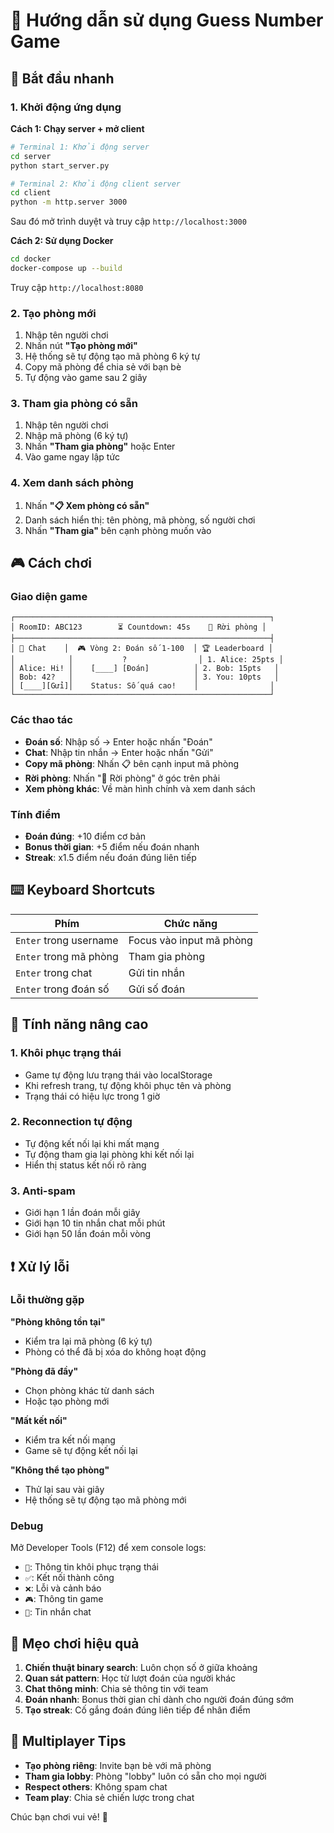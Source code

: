 # 📖 Hướng dẫn sử dụng Guess Number Game

## 🚀 Bắt đầu nhanh

### 1. Khởi động ứng dụng

**Cách 1: Chạy server + mở client**
```bash
# Terminal 1: Khởi động server
cd server
python start_server.py

# Terminal 2: Khởi động client server
cd client  
python -m http.server 3000
```

Sau đó mở trình duyệt và truy cập `http://localhost:3000`

**Cách 2: Sử dụng Docker**
```bash
cd docker
docker-compose up --build
```

Truy cập `http://localhost:8080`

### 2. Tạo phòng mới

1. Nhập tên người chơi
2. Nhấn nút **"Tạo phòng mới"**
3. Hệ thống sẽ tự động tạo mã phòng 6 ký tự
4. Copy mã phòng để chia sẻ với bạn bè
5. Tự động vào game sau 2 giây

### 3. Tham gia phòng có sẵn

1. Nhập tên người chơi
2. Nhập mã phòng (6 ký tự)
3. Nhấn **"Tham gia phòng"** hoặc Enter
4. Vào game ngay lập tức

### 4. Xem danh sách phòng

1. Nhấn **"📋 Xem phòng có sẵn"**
2. Danh sách hiển thị: tên phòng, mã phòng, số người chơi
3. Nhấn **"Tham gia"** bên cạnh phòng muốn vào

## 🎮 Cách chơi

### Giao diện game

```
┌─────────────────────────────────────────────────────────┐
│ RoomID: ABC123        ⏳ Countdown: 45s    🚪 Rời phòng │
├─────────────────────────────────────────────────────────┤
│ 💬 Chat    │  🎮 Vòng 2: Đoán số 1-100  │ 🏆 Leaderboard │
│            │           ?                │ 1. Alice: 25pts │
│ Alice: Hi! │    [____] [Đoán]          │ 2. Bob: 15pts   │
│ Bob: 42?   │                           │ 3. You: 10pts   │
│ [____][Gửi]│    Status: Số quá cao!    │                │
└─────────────────────────────────────────────────────────┘
```

### Các thao tác

- **Đoán số**: Nhập số → Enter hoặc nhấn "Đoán"
- **Chat**: Nhập tin nhắn → Enter hoặc nhấn "Gửi"  
- **Copy mã phòng**: Nhấn 📋 bên cạnh input mã phòng
- **Rời phòng**: Nhấn "🚪 Rời phòng" ở góc trên phải
- **Xem phòng khác**: Về màn hình chính và xem danh sách

### Tính điểm

- **Đoán đúng**: +10 điểm cơ bản
- **Bonus thời gian**: +5 điểm nếu đoán nhanh
- **Streak**: x1.5 điểm nếu đoán đúng liên tiếp

## ⌨️ Keyboard Shortcuts

| Phím | Chức năng |
|------|-----------|
| `Enter` trong username | Focus vào input mã phòng |
| `Enter` trong mã phòng | Tham gia phòng |
| `Enter` trong chat | Gửi tin nhắn |
| `Enter` trong đoán số | Gửi số đoán |

## 🔧 Tính năng nâng cao

### 1. Khôi phục trạng thái
- Game tự động lưu trạng thái vào localStorage
- Khi refresh trang, tự động khôi phục tên và phòng
- Trạng thái có hiệu lực trong 1 giờ

### 2. Reconnection tự động
- Tự động kết nối lại khi mất mạng
- Tự động tham gia lại phòng khi kết nối lại
- Hiển thị status kết nối rõ ràng

### 3. Anti-spam
- Giới hạn 1 lần đoán mỗi giây
- Giới hạn 10 tin nhắn chat mỗi phút
- Giới hạn 50 lần đoán mỗi vòng

## ❗ Xử lý lỗi

### Lỗi thường gặp

**"Phòng không tồn tại"**
- Kiểm tra lại mã phòng (6 ký tự)
- Phòng có thể đã bị xóa do không hoạt động

**"Phòng đã đầy"**
- Chọn phòng khác từ danh sách
- Hoặc tạo phòng mới

**"Mất kết nối"**
- Kiểm tra kết nối mạng
- Game sẽ tự động kết nối lại

**"Không thể tạo phòng"**
- Thử lại sau vài giây
- Hệ thống sẽ tự động tạo mã phòng mới

### Debug

Mở Developer Tools (F12) để xem console logs:
- `🔄`: Thông tin khôi phục trạng thái
- `✅`: Kết nối thành công
- `❌`: Lỗi và cảnh báo
- `🎮`: Thông tin game
- `💬`: Tin nhắn chat

## 🎯 Mẹo chơi hiệu quả

1. **Chiến thuật binary search**: Luôn chọn số ở giữa khoảng
2. **Quan sát pattern**: Học từ lượt đoán của người khác
3. **Chat thông minh**: Chia sẻ thông tin với team
4. **Đoán nhanh**: Bonus thời gian chỉ dành cho người đoán đúng sớm
5. **Tạo streak**: Cố gắng đoán đúng liên tiếp để nhân điểm

## 🤝 Multiplayer Tips

- **Tạo phòng riêng**: Invite bạn bè với mã phòng
- **Tham gia lobby**: Phòng "lobby" luôn có sẵn cho mọi người
- **Respect others**: Không spam chat
- **Team play**: Chia sẻ chiến lược trong chat

Chúc bạn chơi vui vẻ! 🎉

